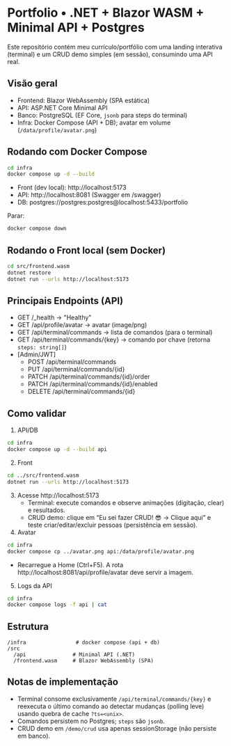 # Portfolio • .NET + Blazor WASM + Minimal API + Postgres

Este repositório contém meu currículo/portfólio com uma landing interativa (terminal) e um CRUD demo simples (em sessão), consumindo uma API real.

## Visão geral
- Frontend: Blazor WebAssembly (SPA estática)
- API: ASP.NET Core Minimal API
- Banco: PostgreSQL (EF Core, `jsonb` para steps do terminal)
- Infra: Docker Compose (API + DB); avatar em volume (`/data/profile/avatar.png`)

## Rodando com Docker Compose
```bash
cd infra
docker compose up -d --build
```
- Front (dev local): http://localhost:5173
- API: http://localhost:8081 (Swagger em /swagger)
- DB: postgres://postgres:postgres@localhost:5433/portfolio

Parar:
```bash
docker compose down
```

## Rodando o Front local (sem Docker)
```bash
cd src/frontend.wasm
dotnet restore
dotnet run --urls http://localhost:5173
```

## Principais Endpoints (API)
- GET /_health → "Healthy"
- GET /api/profile/avatar → avatar (image/png)
- GET /api/terminal/commands → lista de comandos (para o terminal)
- GET /api/terminal/commands/{key} → comando por chave (retorna `steps: string[]`)
- [Admin/JWT]
  - POST /api/terminal/commands
  - PUT /api/terminal/commands/{id}
  - PATCH /api/terminal/commands/{id}/order
  - PATCH /api/terminal/commands/{id}/enabled
  - DELETE /api/terminal/commands/{id}

## Como validar
1. API/DB
```bash
cd infra
docker compose up -d --build api
```
2. Front
```bash
cd ../src/frontend.wasm
dotnet run --urls http://localhost:5173
```
3. Acesse http://localhost:5173
   - Terminal: execute comandos e observe animações (digitação, clear) e resultados.
   - CRUD demo: clique em “Eu sei fazer CRUD! 😎 → Clique aqui” e teste criar/editar/excluir pessoas (persistência em sessão).
4. Avatar
```bash
cd infra
docker compose cp ../avatar.png api:/data/profile/avatar.png
```
   - Recarregue a Home (Ctrl+F5). A rota http://localhost:8081/api/profile/avatar deve servir a imagem.

5. Logs da API
```bash
cd infra
docker compose logs -f api | cat
```

## Estrutura
```
/infra                # docker compose (api + db)
/src
  /api               # Minimal API (.NET)
  /frontend.wasm     # Blazor WebAssembly (SPA)
```

## Notas de implementação
- Terminal consome exclusivamente `/api/terminal/commands/{key}` e reexecuta o último comando ao detectar mudanças (polling leve) usando quebra de cache `?ts=<unix>`.
- Comandos persistem no Postgres; `steps` são `jsonb`.
- CRUD demo em `/demo/crud` usa apenas sessionStorage (não persiste em banco).

